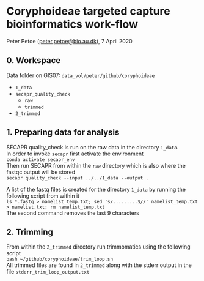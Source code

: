 # Coryphoideae targeted capture bioinformatics work-flow
Peter Petoe (peter.petoe@bio.au.dk), 7 April 2020

## 0. Workspace
Data folder on GIS07: `data_vol/peter/github/coryphoideae`
- `1_data`
- `secapr_quality_check`
    - `raw`
    - `trimmed`
- `2_trimmed`

## 1. Preparing data for analysis
SECAPR quality_check is run on the raw data in the directory `1_data`.  
In order to invoke `secapr` first activate the environment   
`conda activate secapr_env`  
Then run SECAPR from within the `raw` directory which is also where the fastqc output will be stored  
`secapr quality_check --input ../../1_data --output .`   

A list of the fastq files is created for the directory `1_data` by running the following script from within it  
`ls *.fastq > namelist_temp.txt; sed 's/.........$//' namelist_temp.txt > namelist.txt; rm namelist_temp.txt`  
The second command removes the last 9 characters
 
## 2. Trimming
From within the `2_trimmed` directory run trimmomatics using the following script  
`bash ~/github/coryphoideae/trim_loop.sh`  
All trimmed files are found in `2_trimmed` along with the stderr output in the file `stderr_trim_loop_output.txt`

